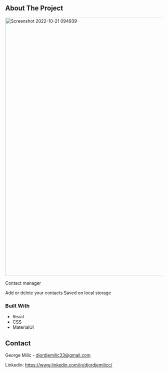 <!-- ABOUT THE PROJECT -->
## About The Project
<img width="823" alt="Screenshot 2022-10-21 094939" src="https://user-images.githubusercontent.com/74598452/197142913-4db89c57-3d90-4e32-af2b-1905ca2e4103.png">

Contact manager

Add or delete your contacts
Saved on local storage


### Built With

* React
* CSS
* MaterialUI


<!-- CONTACT -->
## Contact

George Milic -  djordjemilic33@gmail.com

Linkedin: https://www.linkedin.com/in/djordjemilicc/
